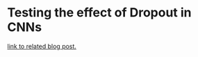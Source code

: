 # Testing the effect of Dropout in CNNs

[link to related blog post.](https://nchlis.github.io/2017_08_10/page.html)
